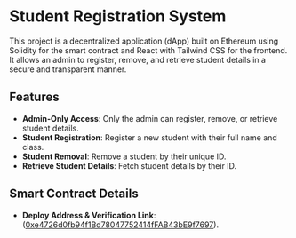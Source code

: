 # Student Registration System

This project is a decentralized application (dApp) built on Ethereum using Solidity for the smart contract and React with Tailwind CSS for the frontend. It allows an admin to register, remove, and retrieve student details in a secure and transparent manner.

## Features

- **Admin-Only Access**: Only the admin can register, remove, or retrieve student details.
- **Student Registration**: Register a new student with their full name and class.
- **Student Removal**: Remove a student by their unique ID.
- **Retrieve Student Details**: Fetch student details by their ID.

## Smart Contract Details

- **Deploy Address & Verification Link**: ([0xe4726d0fb94f1Bd78047752414fFAB43bE9f7697](https://sepolia-blockscout.lisk.com/address/0xe4726d0fb94f1Bd78047752414fFAB43bE9f7697#code)).

